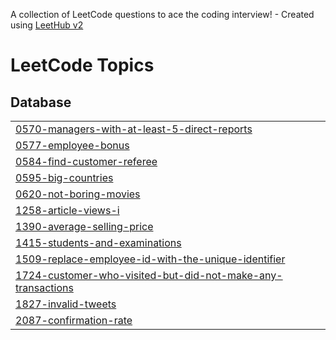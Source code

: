 A collection of LeetCode questions to ace the coding interview! - Created using [LeetHub v2](https://github.com/arunbhardwaj/LeetHub-2.0)
<!---LeetCode Topics Start-->
# LeetCode Topics
## Database
|  |
| ------- |
| [0570-managers-with-at-least-5-direct-reports](https://github.com/kowshik76/Leetcode-Mysql/tree/master/0570-managers-with-at-least-5-direct-reports) |
| [0577-employee-bonus](https://github.com/kowshik76/Leetcode-Mysql/tree/master/0577-employee-bonus) |
| [0584-find-customer-referee](https://github.com/kowshik76/Leetcode-Mysql/tree/master/0584-find-customer-referee) |
| [0595-big-countries](https://github.com/kowshik76/Leetcode-Mysql/tree/master/0595-big-countries) |
| [0620-not-boring-movies](https://github.com/kowshik76/Leetcode-Mysql/tree/master/0620-not-boring-movies) |
| [1258-article-views-i](https://github.com/kowshik76/Leetcode-Mysql/tree/master/1258-article-views-i) |
| [1390-average-selling-price](https://github.com/kowshik76/Leetcode-Mysql/tree/master/1390-average-selling-price) |
| [1415-students-and-examinations](https://github.com/kowshik76/Leetcode-Mysql/tree/master/1415-students-and-examinations) |
| [1509-replace-employee-id-with-the-unique-identifier](https://github.com/kowshik76/Leetcode-Mysql/tree/master/1509-replace-employee-id-with-the-unique-identifier) |
| [1724-customer-who-visited-but-did-not-make-any-transactions](https://github.com/kowshik76/Leetcode-Mysql/tree/master/1724-customer-who-visited-but-did-not-make-any-transactions) |
| [1827-invalid-tweets](https://github.com/kowshik76/Leetcode-Mysql/tree/master/1827-invalid-tweets) |
| [2087-confirmation-rate](https://github.com/kowshik76/Leetcode-Mysql/tree/master/2087-confirmation-rate) |
<!---LeetCode Topics End-->